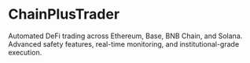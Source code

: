 # ChainPlusTrader
Automated DeFi trading across Ethereum, Base, BNB Chain, and Solana. Advanced safety features, real-time monitoring, and institutional-grade execution.
